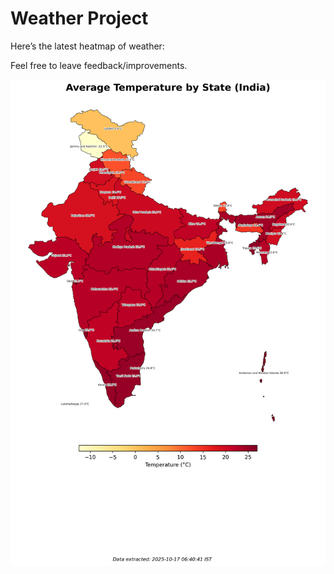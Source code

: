 # Weather Project

Here’s the latest heatmap of weather:

Feel free to leave feedback/improvements.

![India Heatmap](docs/assets/india_heatmap.png?v=F19794)
